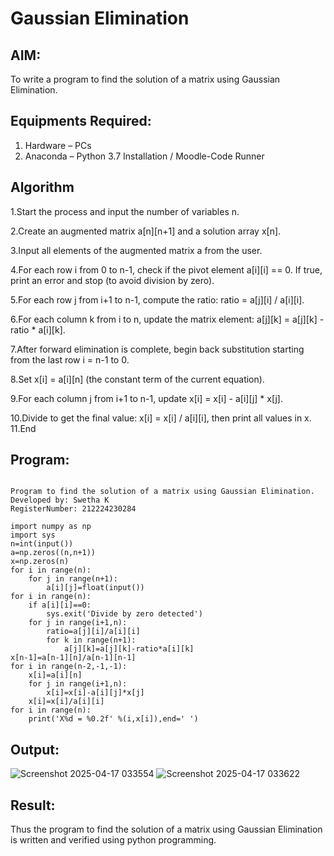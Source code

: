 # Gaussian Elimination

## AIM:
To write a program to find the solution of a matrix using Gaussian Elimination.

## Equipments Required:
1. Hardware – PCs
2. Anaconda – Python 3.7 Installation / Moodle-Code Runner

## Algorithm

1.Start the process and input the number of variables n.

2.Create an augmented matrix a[n][n+1] and a solution array x[n].

3.Input all elements of the augmented matrix a from the user.

4.For each row i from 0 to n-1, check if the pivot element a[i][i] == 0. If true, print an error and stop (to avoid division by zero).

5.For each row j from i+1 to n-1, compute the ratio: ratio = a[j][i] / a[i][i].

6.For each column k from i to n, update the matrix element: a[j][k] = a[j][k] - ratio * a[i][k].

7.After forward elimination is complete, begin back substitution starting from the last row i = n-1 to 0.

8.Set x[i] = a[i][n] (the constant term of the current equation).

9.For each column j from i+1 to n-1, update x[i] = x[i] - a[i][j] * x[j].

10.Divide to get the final value: x[i] = x[i] / a[i][i], then print all values in x.
11.End
## Program:
```

Program to find the solution of a matrix using Gaussian Elimination.
Developed by: Swetha K
RegisterNumber: 212224230284
```
```
import numpy as np
import sys
n=int(input())
a=np.zeros((n,n+1))
x=np.zeros(n)
for i in range(n):
    for j in range(n+1):
        a[i][j]=float(input())
for i in range(n):
    if a[i][i]==0:
        sys.exit('Divide by zero detected')
    for j in range(i+1,n):
        ratio=a[j][i]/a[i][i]
        for k in range(n+1):
            a[j][k]=a[j][k]-ratio*a[i][k]
x[n-1]=a[n-1][n]/a[n-1][n-1]
for i in range(n-2,-1,-1):
    x[i]=a[i][n]
    for j in range(i+1,n):
        x[i]=x[i]-a[i][j]*x[j]
    x[i]=x[i]/a[i][i]
for i in range(n):
    print('X%d = %0.2f' %(i,x[i]),end=' ')
```

## Output:

![Screenshot 2025-04-17 033554](https://github.com/user-attachments/assets/a72b589f-36bc-40a8-9304-e15ee4908571)
![Screenshot 2025-04-17 033622](https://github.com/user-attachments/assets/2228249a-032e-4980-9491-8d0731df94e6)


## Result:
Thus the program to find the solution of a matrix using Gaussian Elimination is written and verified using python programming.

